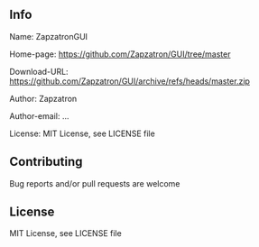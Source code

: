 ## Info

Name: ZapzatronGUI

Home-page: https://github.com/Zapzatron/GUI/tree/master

Download-URL: https://github.com/Zapzatron/GUI/archive/refs/heads/master.zip

Author: Zapzatron

Author-email: ...

License: MIT License, see LICENSE file

## Contributing

Bug reports and/or pull requests are welcome

## License 

MIT License, see LICENSE file

